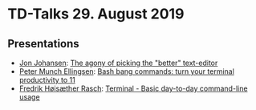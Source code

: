 # TD-Talks 29. August 2019

## Presentations
- [Jon Johansen](https://github.com/jonjohansen): [The agony of picking the "better" text-editor](./text-editor-talk.pdf)
- [Peter Munch Ellingsen](https://github.com/PMunch): [Bash bang commands: turn your terminal productivity to 11](https://peterme.net/welcome-to-a-brief-explanation-of-history.html)
- [Fredrik Høisæther Rasch](https://github.com/couven92): [Terminal - Basic day-to-day command-line usage]()

